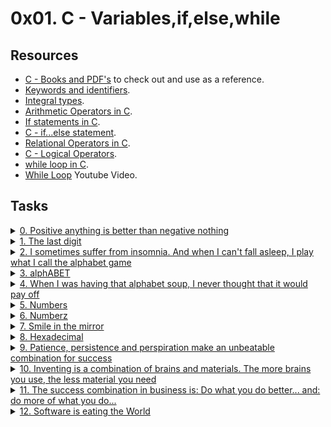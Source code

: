 # 0x01. C - Variables,if,else,while

## Resources

- [C - Books and PDF's](../references) to check out and use as a reference.
- [Keywords and identifiers](https://publications.gbdirect.co.uk//c_book/chapter2/keywords_and_identifiers.html).
- [Integral types](https://publications.gbdirect.co.uk//c_book/chapter2/integral_types.html).
- [Arithmetic Operators in C](https://www.tutorialspoint.com/cprogramming/c_arithmetic_operators.htm).
- [If statements in C](https://www.cprogramming.com/tutorial/c/lesson2.html).
- [C - if...else statement](https://www.tutorialspoint.com/cprogramming/if_else_statement_in_c.htm).
- [Relational Operators in C](https://www.tutorialspoint.com/cprogramming/c_relational_operators.htm).
- [C - Logical Operators](https://fresh2refresh.com/c-programming/c-operators-expressions/c-logical-operators/).
- [while loop in C](https://www.tutorialspoint.com/cprogramming/c_while_loop.htm).
- [While Loop](https://youtu.be/Ju1LYO9pkaI) Youtube Video.

## Tasks

<details>
<summary><a href="./0-positive_or_negative.c">0. Positive anything is better than negative nothing</a></summary><br>

<a href='https://postimages.org/' target='_blank'><img src='https://i.postimg.cc/xjvjqfnG/image.png' border='0' alt='image'/></a>
- [Source Code](https://github.com/holbertonschool/0x01.c/blob/master/0-positive_or_negative_c)
- Compile this way: `gcc -Wall -pedantic -Werror -Wextra -std=gnu89 0-positive_or_negative.c -o 0-positive_or_negative`

</details>


<details>
<summary><a href="./1-last_digit.c">1. The last digit</a></summary><br>

<a href='https://postimg.cc/6TD40Kzx' target='_blank'><img src='https://i.postimg.cc/tCgd9CxJ/image.png' border='0' alt='image'/></a>
- [Source Code](./https://github.com/holbertonschool/0x01.c/blob/master/1-last_digit_c)
- Compile this way: `gcc -Wall -pedantic -Werror -Wextra -std=gnu89 1-last_digit.c -o 1-last_digit`

</details>

<details>
<summary><a href="./2-print_alphabet.c">2. I sometimes suffer from insomnia. And when I can't fall asleep, I play what I call the alphabet game</a></summary><br>

<a href='https://postimages.org/' target='_blank'><img src='https://i.postimg.cc/W1qSGbSz/image.png' border='0' alt='image'/></a>
- Compile this way: `gcc -Wall -pedantic -Werror -Wextra -std=gnu89 2-print_alphabet.c -o 2-print_alphabet`

<a href='https://postimg.cc/vghQ59Q3' target='_blank'><img src='https://i.postimg.cc/QCGHGkvG/image.png' border='0' alt='image'/></a>

</details>

<details>
<summary><a href="./3-print_alphabets.c">3. alphABET</a></summary><br>

<a href='https://postimages.org/' target='_blank'><img src='https://i.postimg.cc/8P1mXYfS/image.png' border='0' alt='image'/></a>
- Compile this way: `gcc -Wall -pedantic -Werror -Wextra -std=gnu89 3-print_alphabets.c -o 3-print_alphabets`

</details>

<details>
<summary><a href="./4-print_alphabt.c">4. When I was having that alphabet soup, I never thought that it would pay off</a></summary><br>

<a href='https://postimages.org/' target='_blank'><img src='https://i.postimg.cc/JhGLNK53/image.png' border='0' alt='image'/></a>
- Compile this way: `gcc -Wall -pedantic -Werror -Wextra -std=gnu89 4-print_alphabt.c -o 4-print_alphabt`

</details>


<details>
<summary><a href="./5-print_numbers.c">5. Numbers</a></summary><br>

<a href='https://postimages.org/' target='_blank'><img src='https://i.postimg.cc/3R8bjwTs/image.png' border='0' alt='image'/></a>
- Compile this way: `gcc -Wall -pedantic -Werror -Wextra -std=gnu89 5-print_numbers.c -o 5-print_numbers`

</details>

<details>
<summary><a href="./6-print_numberz.c">6. Numberz</a></summary><br>

<a href='https://postimages.org/' target='_blank'><img src='https://i.postimg.cc/SxDpwHKb/image.png' border='0' alt='image'/></a>
- This [ASCII](https://ascii.cl/) table will help you understand my solution.
	- For this you need to understand that `putchar` holds the decimal representation of the variable.
	- So we add `0 == 48` 48 is the decimal value to our single digit integer to convert it into its character representation.
	- Better explanation [here](https://stackoverflow.com/questions/21255038/what-does-putchar0-num-do)
- Compile this way: `gcc -Wall -pedantic -Werror -Wextra -std=gnu89 6-print_numberz.c -o 6-print_numberz`

</details>

<details>
<summary><a href="./7-print_tebahpla.c">7. Smile in the mirror</a></summary><br>

<a href='https://postimages.org/' target='_blank'><img src='https://i.postimg.cc/7hfC2SQf/image.png' border='0' alt='image'/></a>
- Compile this way: `gcc -Wall -pedantic -Werror -Wextra -std=gnu89 7-print_tebahpla.c -o 7-print_tebahpla`

</details>

<details>
<summary><a href="./8-print_base16.c">8. Hexadecimal</a></summary><br>

<a href='https://postimages.org/' target='_blank'><img src='https://i.postimg.cc/pLT2XP4L/image.png' border='0' alt='image'/></a>
- Compile this way: `gcc -Wall -pedantic -Werror -Wextra -std=gnu89 8-print_base16.c -o 8-print_base16`

</details>

<details>
<summary><a href="./9-print_comb.c">9. Patience, persistence and perspiration make an unbeatable combination for success</a></summary><br>

<a href='https://postimages.org/' target='_blank'><img src='https://i.postimg.cc/5tHb81BN/image.png' border='0' alt='image'/></a>
- Compile this way: `gcc -Wall -pedantic -Werror -Wextra -std=gnu89 9-print_comb.c -o 9-print_comb`

</details>

<details>
<summary><a href="./100-print_comb3.c">10. Inventing is a combination of brains and materials. The more brains you use, the less material you need</a></summary><br>

<a href='https://postimages.org/' target='_blank'><img src='https://i.postimg.cc/vmj9vQCP/image.png' border='0' alt='image'/></a>
- Compile this way: `gcc -Wall -pedantic -Werror -Wextra -std=gnu89 100-print_comb3.c -o 100-print_comb3`

</details>


<details>
<summary><a href="./101-print_comb4.c">11. The success combination in business is: Do what you do better... and: do more of what you do...</a></summary><br>

<a href='https://postimages.org/' target='_blank'><img src='https://i.postimg.cc/D0V76Dvk/image.png' border='0' alt='image'/></a>
- Compile this way: `gcc -Wall -pedantic -Werror -Wextra -std=gnu89 101-print_comb4.c -o 101-print_comb4`

</details>


<details>
<summary><a href="./102-print_comb5.c">12. Software is eating the World</a></summary><br>

<a href='https://postimages.org/' target='_blank'><img src='https://i.postimg.cc/90G1w4g5/image.png' border='0' alt='image'/></a>
- Compile this way: `gcc -Wall -pedantic -Werror -Wextra -std=gnu89 102-print_comb5.c -o 102-print_comb5`

</details>